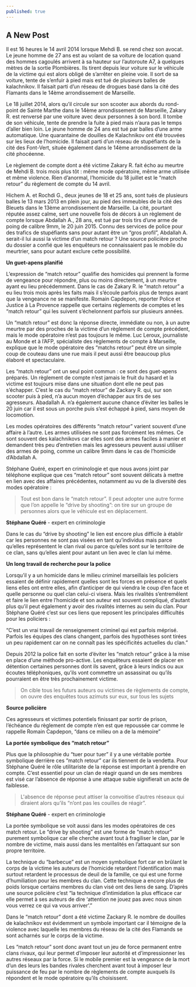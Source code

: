 ```yaml
---
published: true
---
```



## A New Post

Il est 16 heures le 14 avril 2014 lorsque Mehdi B. se rend chez son avocat. Le jeune homme de 27 ans est au volant de sa voiture de location quand des hommes cagoulés arrivent à sa hauteur sur l’autoroute A7, à quelques mètres de la sortie Plombières. Ils tirent depuis leur voiture sur le véhicule de la victime qui est alors obligé de s’arrêter en pleine voie. Il sort de sa voiture, tente de s’enfuir à pied mais est tué de plusieurs balles de kalachnikov. Il faisait parti d’un réseau de drogues basé dans la cité des Flamants dans le 14ème arrondissement de Marseille. 

Le 18 juillet 2014, alors qu’il circule sur son scooter aux abords du rond-point de Sainte Marthe dans le 14ème arrondissement de Marseille, Zakary R. est renversé par une voiture avec deux personnes à son bord. Il tombe de son véhicule, tente de prendre la fuite à pied mais n’aura pas le temps d’aller bien loin. Le jeune homme de 24 ans est tué par balles d’une arme automatique. Une quarantaine de douilles de Kalachnikov ont été trouvées sur les lieux de l’homicide. Il faisait parti d’un réseau de stupéfiants de la cité des Font-Vert, située également dans le 14ème arrondissement de la cité phocéenne. 

Le règlement de compte dont a été victime Zakary R. fait écho au meurtre de Mehdi B. trois mois plus tôt : même mode opératoire, même arme utilisée et même violence. Rien d’anormal, l’homicide du 18 juillet est le “match retour” du règlement de compte du 14 avril. 

Hichem A. et Rochdi G., deux jeunes de 18 et 25 ans, sont tués de plusieurs balles le 13 mars 2013 en plein jour, au pied des immeubles de la cité des Bleuets dans le 13ème arrondissement de Marseille. 
La cité, pourtant réputée assez calme, sert une nouvelle fois de décors à un règlement de compte lorsque Abdallah A., 28 ans, est tué par trois tirs d’une arme de poing de calibre 9mm, le 20 juin 2015. Connu des services de police pour des trafics de stupéfiants sans pour autant être un “gros profil”, Abdallah A. serait-il lui aussi la victime d’un match retour ? Une source policière proche du dossier a confié que les enquêteurs ne connaissaient pas le mobile du meurtrier, sans pour autant exclure cette possibilité. 

**Un guet-apens planifié** 

L’expression de “match retour” qualifie des homicides qui prennent la forme de vengeance pour répondre, plus ou moins directement, à un meurtre ayant eu lieu précédemment. Dans le cas de Zakary R. le “match retour” a eu lieu trois mois après les faits mais il s’écoule parfois plus de temps avant que la vengeance ne se manifeste. Romain Capdepon, reporter Police et Justice à La Provence rappelle que certains règlements de comptes et les “match retour” qui les suivent s’échelonnent parfois sur plusieurs années. 


Un “match retour” est donc la réponse directe, immédiate ou non, à un autre meurtre par des proches de la victime d’un règlement de compte précédent, mais le mode opératoire n’est pas toujours le même. Luc Leroux, journaliste au Monde et à l’AFP, spécialiste des règlements de compte à Marseille, explique que le mode opératoire des “matchs retour” peut être un simple coup de couteau dans une rue mais il peut aussi être beaucoup plus élaboré et spectaculaire. 

Les “match retour” ont un seul point commun : ce sont des guet-apens préparés. Un règlement de compte n’est jamais le fruit du hasard et la victime est toujours mise dans une situation dont elle ne peut pas s’échapper. C’est le cas du “match retour” de Zackary R. qui, sur son scooter puis à pied, n’a aucun moyen d’échapper aux tirs de ses agresseurs. Abadallah A. n’a également aucune chance d’éviter les balles le 20 juin car il est sous un porche puis s’est échappé à pied, sans moyen de locomotion. 

Les modes opératoires des différents “match retour” varient souvent d’une affaire à l’autre. Les armes utilisées ne sont pas forcément les mêmes. Ce sont souvent des kalachnikovs car elles sont des armes faciles à manier et demandent très peu d’entretien mais les agresseurs peuvent aussi utiliser des armes de poing, comme un calibre 9mm dans le cas de l’homicide d’Abdallah A. 

Stéphane Quéré, expert en criminologie et que nous avons joint par téléphone explique que ces “match retour” sont souvent délicats à mettre en lien avec des affaires précédentes, notamment au vu de la diversité des modes opératoire :

> Tout est bon dans le “match retour”. Il peut adopter une autre forme que l’on appelle le “drive by shooting”: on tire sur un groupe de personnes alors que le véhicule est en déplacement.
 
 **Stéphane Quéré** - expert en criminologie 
 
Dans le cas du “drive by shooting” le lien est encore plus difficile à établir car les personnes ne sont pas visées en tant qu’individus mais parce qu’elles représentent le clan rival ou parce qu’elles sont sur le territoire de ce clan, sans qu’elles aient pour autant un lien avec le clan lui même.
 
**Un long travail de recherche pour la police**
 
Lorsqu’il y a un homicide dans le milieu criminel marseillais les policiers essaient de définir rapidement quelles sont les forces en présence et quels liens elles ont entre elles, afin d’anticiper de qui viendra le coup d’en face et quelle personne ou quel clan celui-ci visera. Mais les rivalités s’entremêlent et faire le lien entre l’homicide et son auteur est souvent compliqué, d’autant plus qu’il peut également y avoir des rivalités internes au sein du clan. Pour Stéphane Quéré c’est sur ces liens que reposent les principales difficultés pour les policiers : 
 
“C’est un vrai travail de renseignement criminel qui est parfois méprisé. Parfois les équipes des clans changent, parfois des hypothèses sont tirées un peu rapidement car on ne connaît pas les spécificités actuelles du clan.”
 
Depuis 2012 la police fait en sorte d’éviter les “match retour” grâce à la mise en place d’une méthode pro-active. Les enquêteurs essaient de placer en détention certaines personnes dont ils savent, grâce à leurs indics ou aux écoutes téléphoniques, qu’ils vont commettre un assassinat ou qu’ils pourraient en être très prochainement victime.

> On cible tous les futurs auteurs ou victimes de règlements de compte, on ouvre des enquêtes tous azimuts sur eux, sur tous les sujets

**Source policière**

Ces agresseurs et victimes potentiels finissant par sortir de prison, l’échéance du règlement de compte n’en est que repoussée car comme le rappelle Romain Capdepon, “dans ce milieu on a de la mémoire”

**La portée symbolique des “match retour”**
 
Plus que la philosophie du “tuer pour tuer” il y a une véritable portée symbolique derrière ces “match retour” car ils tiennent de la vendetta. Pour Stéphane Quéré le rôle utilitariste de la réponse est important à prendre en compte. C’est essentiel pour un clan de réagir quand un de ses membres est visé car l’absence de réponse à une attaque subie signifierait un acte de faiblesse.
 
> L'absence de réponse peut attiser la convoitise d’autres réseaux qui diraient alors qu’ils “n’ont pas les couilles de réagir”.

**Stéphane Quéré** - expert en criminologie 
 
La portée symbolique se voit aussi dans les modes opératoires de ces match retour. Le “drive by shooting” est une forme de “match retour” purement symbolique car elle cherche avant tout à fragiliser le clan, par le nombre de victime, mais aussi dans les mentalités en l’attaquant sur son propre territoire. 

La technique du “barbecue” est un moyen symbolique fort car en brûlant le corps de la victime les auteurs de l’homicide retardent l’identification mais surtout retardent le processus de deuil de la famille, ce qui est une forme d’humiliation pour les membres du clan. Cette technique a encore plus de poids lorsque certains membres du clan visé ont des liens de sang. D’après une source policière c’est “la technique d’intimidation la plus efficace car elle permet à ses auteurs de dire ‘attention ne jouez pas avec nous sinon vous verrez ce qui va vous arriver’.”

Dans le “match retour” dont a été victime Zackary R. le nombre de douilles de kalachnikov est évidemment un symbole important car il témoigne de la violence avec laquelle les membres du réseau de la cité des Flamands se sont acharnés sur le corps de la victime. 

Les “match retour” sont donc avant tout un jeu de force permanent entre clans rivaux, qui leur permet d’imposer leur autorité et d’impressionner les autres réseaux par la force. Si le mobile premier est la vengeance de la mort d’un des leurs les bandes rivales cherchent avant tout à imposer leur puissance de feu par le nombre de règlements de compte auxquels ils répondent et le mode opératoire qu’ils choisissent.
